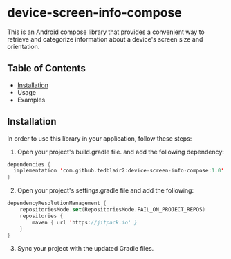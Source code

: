 # device-screen-info-compose
This is an Android compose library that provides a convenient way to retrieve and categorize information about a device's screen size and orientation.

## Table of Contents
* [Installation](https://github.com/tedblair2/device-screen-info-compose/blob/main/README.md#installation)
* Usage
* Examples

## Installation
In order to use this library in your application, follow these steps:
1. Open your project's build.gradle file. and add the following dependency:
  ```kotlin
  dependencies {
	implementation 'com.github.tedblair2:device-screen-info-compose:1.0'
}
```
2. Open your project's settings.gradle file and add the following:
```kotlin
dependencyResolutionManagement {
    repositoriesMode.set(RepositoriesMode.FAIL_ON_PROJECT_REPOS)
    repositories {
        maven { url 'https://jitpack.io' }
    }
}
```
3. Sync your project with the updated Gradle files.
